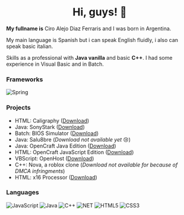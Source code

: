 <h1 align="center">Hi, guys! 👋</h1>

**My fullname is** Ciro Alejo Diaz Ferraris and I was born in Argentina.

My main language is Spanish but i can speak English fluidly, i also can speak basic italian.

Skills as a professional with **Java vanilla** and basic **C++**. I had some experience
in Visual Basic and in Batch.

### Frameworks
![Spring](https://img.shields.io/badge/spring-black?style=for-the-badge&logo=spring)

### Projects
- HTML: Caligraphy ([Download](https://sourceforge.net/projects/ciro2-utilities/files/Caligraphy/))
- Java: SonyStark ([Download](https://sourceforge.net/projects/ciro2-utilities/files/SonyStark/))
- Batch: BIOS Simulator ([Download](https://sourceforge.net/projects/ciro2-utilities/files/BIOS-Simulator/))
- Java: Salu8bre (*Download not available yet* 😢)
- Java: OpenCraft Java Edition ([Download](https://github.com/OpenCraft-Studios/Java-Edition))
- HTML: OpenCraft JavaScript Edition ([Download](https://github.com/OpenCraft-Studios/JavaScript-Edition))
- VBScript: OpenHost ([Download](https://gist.github.com/CiroDOS/346fcc27049edf2265b920f55b7d3993))
- C++: Nova, a roblox clone (*Download not available for because of DMCA infringments*)
- HTML: x16 Processor ([Download](https://gist.github.com/CiroDOS/1ec3baa7121a86b29695be9e28b729d9))

### Languages
![JavaScript](https://img.shields.io/badge/javascript-black?style=for-the-badge&logo=javascript)
![Java](https://img.shields.io/badge/java-black?style=for-the-badge&logo=openjdk)
![C++](https://img.shields.io/badge/c++-black?style=for-the-badge&logo=cplusplus)
![NET](https://img.shields.io/badge/.net-black?style=for-the-badge&logo=.net)
![HTML5](https://img.shields.io/badge/html5-black?style=for-the-badge&logo=html5)
![CSS3](https://img.shields.io/badge/css3-black?style=for-the-badge&logo=css3)

